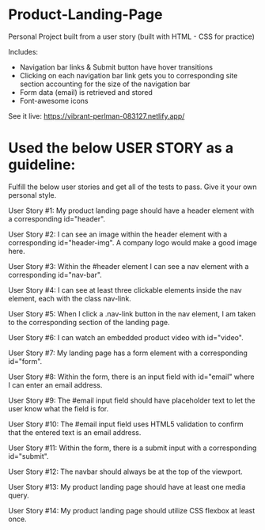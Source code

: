 # Product-Landing-Page
Personal Project built from a user story (built with HTML - CSS for practice)

Includes: 
* Navigation bar links & Submit button have hover transitions 
* Clicking on each navigation bar link gets you to corresponding site section accounting for the size of the navigation bar 
* Form data (email) is retrieved and stored 
* Font-awesome icons

See it live: https://vibrant-perlman-083127.netlify.app/

# Used the below USER STORY as a guideline:

Fulfill the below user stories and get all of the tests to pass. Give it your own personal style.

User Story #1: My product landing page should have a header element with a corresponding id="header".

User Story #2: I can see an image within the header element with a corresponding id="header-img". A company logo would make a good image here.

User Story #3: Within the #header element I can see a nav element with a corresponding id="nav-bar".

User Story #4: I can see at least three clickable elements inside the nav element, each with the class nav-link.

User Story #5: When I click a .nav-link button in the nav element, I am taken to the corresponding section of the landing page.

User Story #6: I can watch an embedded product video with id="video".

User Story #7: My landing page has a form element with a corresponding id="form".

User Story #8: Within the form, there is an input field with id="email" where I can enter an email address.

User Story #9: The #email input field should have placeholder text to let the user know what the field is for.

User Story #10: The #email input field uses HTML5 validation to confirm that the entered text is an email address.

User Story #11: Within the form, there is a submit input with a corresponding id="submit".

User Story #12: The navbar should always be at the top of the viewport.

User Story #13: My product landing page should have at least one media query.

User Story #14: My product landing page should utilize CSS flexbox at least once.

